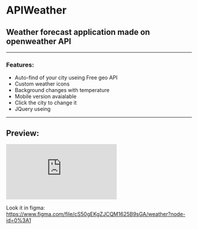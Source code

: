 # APIWeather
## Weather forecast application made on openweather API
--- 

### Features: 
- Auto-find of your city useing Free geo API
- Custom weather icons
- Background changes with temperature
- Mobile version avaialable
- Click the city to change it
- JQuery useing

---
## Preview:
![Figma preview](https://fv1-6.failiem.lv/thumb_show.php?i=ga7sjd33q&view "Figma preview")

Look it in figma: https://www.figma.com/file/cS50gEKgZJCQM1625B9sGA/weather?node-id=0%3A1
